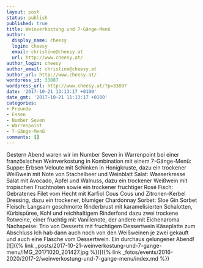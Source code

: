 ```yaml
---
layout: post
status: publish
published: true
title: Weinverkostung und 7-Gänge-Menü
author:
  display_name: cheesy
  login: cheesy
  email: christine@cheesy.at
  url: http://www.cheesy.at/
author_login: cheesy
author_email: christine@cheesy.at
author_url: http://www.cheesy.at/
wordpress_id: 33887
wordpress_url: http://www.cheesy.at/?p=33887
date: '2017-10-21 13:13:17 +0100'
date_gmt: '2017-10-21 11:13:17 +0100'
categories:
- Freunde
- Essen
- Number Seven
- Warrenpoint
- 7-Gänge-Menü
comments: []
---
```

Gestern Abend waren wir im Number Seven in Warrenpoint bei einer französischen Weinverkostung in Kombination mit einem 7-Gänge-Menü:
Suppe: Erbsen Veloute mit Schinken in Honigkruste, dazu ein trockener Weißwein mit Note von Stachelbeer und Weinblatt
Salat: Wasserkresse Salat mit Avocado, Apfel und Walnuss, dazu ein trockener Weißwein mit tropischen Fruchtnoten sowie ein trockener fruchtiger Rosé
Fisch: Gebratenes Filet vom Hecht mit Karfiol Cous Cous und Zitronen-Kerbel Dressing, dazu ein trockener, blumiger Chardonnay
Sorbet: Sloe Gin Sorbet
Fleisch: Langsam geschmorte Rinderbrust mit karamelisierten Schalotten, Kürbispüree, Kohl und reichhaltigem Rinderfond dazu zwei trockene Rotweine, einer fruchtig mit Vanillenote, der andere mit Eichenaroma
Nachspeise: Trio von Desserts mit fruchtigem Dessertwein
Käseplatte zum Abschluss
Ich hab dann auch noch von den Weißweinen je zwei gekauft und auch eine Flasche vom Dessertwein.
Ein durchaus gelungener Abend!
[![]({% link _posts/2017-10-21-weinverkostung-und-7-gange-menu/IMG_20171020_201427.jpg %})]({% link _fotos/events/2016-2020/2017-2/weinverkostung-und-7-gange-menu/index.md %})
